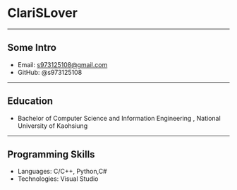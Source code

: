 # ClariSLover

---

## Some Intro
* Email: s973125108@gmail.com
* GitHub: @s973125108

---

## Education

* Bachelor of Computer Science and Information Engineering , National University of Kaohsiung 

---

## Programming Skills

* Languages:  C/C++, Python,C#
* Technologies:  Visual Studio